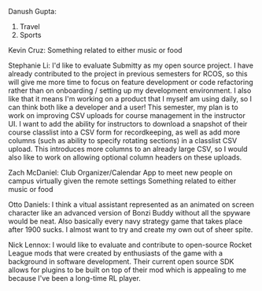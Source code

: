 Danush Gupta: 

1) Travel
2) Sports

Kevin Cruz: Something related to either music or food

Stephanie Li: I'd like to evaluate Submitty as my open source project. I have already contributed to the project in previous semesters for RCOS, so this will give me more time to focus on feature development or code refactoring rather than on onboarding / setting up my development environment. I also like that it means I'm working on a product that I myself am using daily, so I can think both like a developer and a user! This semester, my plan is to work on improving CSV uploads for course management in the instructor UI. I want to add the ability for instructors to download a snapshot of their course classlist into a CSV form for recordkeeping, as well as add more columns (such as ability to specify rotating sections) in a classlist CSV upload. This introduces more columns to an already large CSV, so I would also like to work on allowing optional column headers on these uploads.

Zach McDaniel:
Club Organizer/Calendar
App to meet new people on campus virtually given the remote settings
Something related to either music or food

Otto Daniels: I think a vitual assistant represented as an animated on screen character like an advanced version of Bonzi Buddy without all the spyware would be neat. Also basically every navy strategy game that takes place after 1900 sucks. I almost want to try and create my own out of sheer spite. 

Nick Lennox: I would like to evaluate and contribute to open-source Rocket League mods that were created by enthusiasts of the game with a background in software development. Their current open source SDK allows for plugins to be built on top of their mod which is appealing to me because I've been a long-time RL player.
